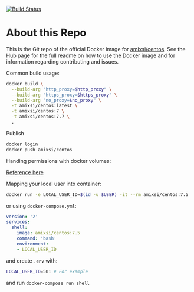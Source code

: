 [![Build Status](https://travis-ci.org/amixsi/docker-centos.svg?branch=7.3)](https://travis-ci.org/amixsi/docker-centos)

# About this Repo

This is the Git repo of the official Docker image for [amixsi/centos](https://hub.docker.com/r/amixsi/centos/).
See the Hub page for the full readme on how to use the Docker image and for information regarding contributing and issues.

Common build usage:

```bash
docker build \
  --build-arg "http_proxy=$http_proxy" \
  --build-arg "https_proxy=$https_proxy" \
  --build-arg "no_proxy=$no_proxy" \
  -t amixsi/centos:latest \
  -t amixsi/centos:7 \
  -t amixsi/centos:7.7 \
  .
```

Publish

```bash
docker login
docker push amixsi/centos
```

Handing permissions with docker volumes:

[Reference here](https://denibertovic.com/posts/handling-permissions-with-docker-volumes/)

Mapping your local user into container:

```bash
docker run -e LOCAL_USER_ID=$(id -u $USER) -it --rm amixsi/centos:7.5
```

or using `docker-compose.yml`:

```yml
version: '2'
services:
  shell:
    image: amixsi/centos:7.5
    command: 'bash'
    environment:
    - LOCAL_USER_ID
```

and create `.env` with:

```bash
LOCAL_USER_ID=501 # For example
```

and run `docker-compose run shell`
